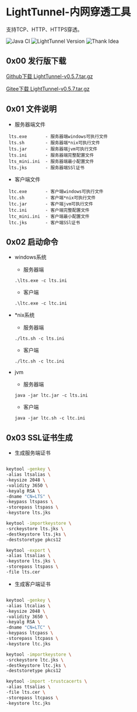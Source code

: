# LightTunnel-内网穿透工具

支持TCP、HTTP、HTTPS穿透。

![Java CI](https://github.com/tuuzed/LightTunnel/workflows/Java%20CI/badge.svg)
![LightTunnel Version](https://img.shields.io/badge/LightTunnel-0.5.x-blue.svg)
![Thank Idea](https://img.shields.io/badge/Thank-jetbrains.com-green.svg)

## 0x00 发行版下载

[Github下载 LightTunnel-v0.5.7.tar.gz](https://github.com/tuuzed/LightTunnel/releases/download/v0.5.7/LightTunnel-v0.5.7.tar.gz)

[Gitee下载 LightTunnel-v0.5.7.tar.gz](https://gitee.com/tuuzed/LightTunnel/attach_files/380291/download)

## 0x01 文件说明

- 服务器端文件
```
 lts.exe       - 服务器端windows可执行文件
 lts.sh        - 服务器端*nix可执行文件
 lts.jar       - 服务器端jvm可执行文件
 lts.ini       - 服务器端完整配置文件   
 lts_mini.ini  - 服务器端最小配置文件
 lts.jks       - 服务器端SSl证书
```
- 客户端文件
``` 
 ltc.exe       - 客户端windows可执行文件
 ltc.sh        - 客户端*nix可执行文件
 ltc.jar       - 客户端jvm可执行文件
 ltc.ini       - 客户端完整配置文件   
 ltc_mini.ini  - 客户端最小配置文件
 ltc.jks       - 客户端SSl证书
```


## 0x02 启动命令

- windows系统
  
  - 服务器端
  ```shell script
  .\lts.exe -c lts.ini
  ```
  
  - 客户端
  ```shell script
  .\ltc.exe -c ltc.ini
  ```

    
- *nix系统

  - 服务器端
  ```shell script
  ./lts.sh -c lts.ini
  ```
  
  - 客户端
  ```shell script
  ./ltc.sh -c ltc.ini
  ```

- jvm

  - 服务器端
  ```shell script
  java -jar ltc.jar -c lts.ini
  ```
  
  - 客户端
  ```shell script
  java -jar ltc.sh -c ltc.ini
  ```
  
## 0x03 SSL证书生成

- 生成服务端证书
```bash

keytool -genkey \
-alias ltsalias \
-keysize 2048 \
-validity 3650 \
-keyalg RSA \
-dname "CN=LTS" \
-keypass ltspass \
-storepass ltspass \
-keystore lts.jks

keytool -importkeystore \
-srckeystore lts.jks \
-destkeystore lts.jks \
-deststoretype pkcs12

keytool -export \
-alias ltsalias \
-keystore lts.jks \
-storepass ltspass \
-file lts.cer

```
- 生成客户端证书
```bash

keytool -genkey \
-alias ltcalias \
-keysize 2048 \
-validity 3650 \
-keyalg RSA \
-dname "CN=LTC" \
-keypass ltcpass \
-storepass ltcpass \
-keystore ltc.jks

keytool -importkeystore \
-srckeystore ltc.jks \
-destkeystore ltc.jks \
-deststoretype pkcs12

keytool -import -trustcacerts \
-alias ttsalias \
-file lts.cer \
-storepass ltcpass \
-keystore ltc.jks

```
